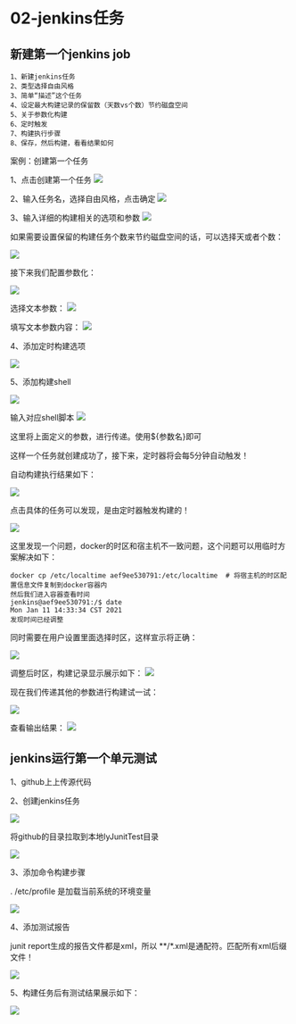 # 02-jenkins任务


## 新建第一个jenkins job

```
1、新建jenkins任务
2、类型选择自由风格
3、简单“描述”这个任务
4、设定最大构建记录的保留数（天数vs个数）节约磁盘空间
5、关于参数化构建
6、定时触发
7、构建执行步骤
8、保存，然后构建，看看结果如何
```

案例：创建第一个任务


1、点击创建第一个任务
![](_v_images/20210111103511771_62182872.png)

2、输入任务名，选择自由风格，点击确定
![](_v_images/20210111103631414_1430477262.png)


3、输入详细的构建相关的选项和参数
![](_v_images/20210111105044052_951914269.png)


如果需要设置保留的构建任务个数来节约磁盘空间的话，可以选择天或者个数：

![](_v_images/20210111105142798_69948933.png)


接下来我们配置参数化：

![](_v_images/20210111105450636_958162022.png)


选择文本参数：
![](_v_images/20210111105551578_1996718548.png)

填写文本参数内容：
![](_v_images/20210111105749144_121684567.png)



4、添加定时构建选项

![](_v_images/20210111113043127_748085625.png)


5、添加构建shell

![](_v_images/20210111113741149_1705829837.png)



输入对应shell脚本
![](_v_images/20210111134948493_975383009.png)


这里将上面定义的参数，进行传递。使用${参数名}即可


这样一个任务就创建成功了，接下来，定时器将会每5分钟自动触发！


自动构建执行结果如下：

![](_v_images/20210111142327896_1519554712.png)


点击具体的任务可以发现，是由定时器触发构建的！

![](_v_images/20210111142404060_1280514460.png)



这里发现一个问题，docker的时区和宿主机不一致问题，这个问题可以用临时方案解决如下：

```
docker cp /etc/localtime aef9ee530791:/etc/localtime  # 将宿主机的时区配置信息文件复制到docker容器内
然后我们进入容器查看时间
jenkins@aef9ee530791:/$ date
Mon Jan 11 14:33:34 CST 2021
发现时间已经调整
```

同时需要在用户设置里面选择时区，这样宣示将正确：

![](_v_images/20210111144651556_1672902633.png)



调整后时区，构建记录显示展示如下：
![](_v_images/20210111144755422_1618646307.png)


现在我们传递其他的参数进行构建试一试：

![](_v_images/20210111145900128_265641553.png)


查看输出结果：
![](_v_images/20210111145929223_19079158.png)




## jenkins运行第一个单元测试


1、github上上传源代码


2、创建jenkins任务


![](_v_images/20210112185520338_703945023.png)


将github的目录拉取到本地lyJunitTest目录

![](_v_images/20210112190004521_716590238.png)


3、添加命令构建步骤

. /etc/profile  是加载当前系统的环境变量

![](_v_images/20210114091318811_1256149498.png)


4、添加测试报告

junit report生成的报告文件都是xml，所以 **/*.xml是通配符。匹配所有xml后缀文件！


![](_v_images/20210114091433476_192879229.png)


5、构建任务后有测试结果展示如下：

![](_v_images/20210114091644708_1168378480.png)
